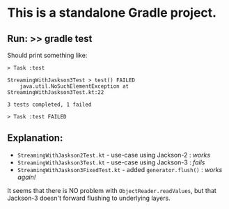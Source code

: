 # This is a standalone Gradle project.

## Run: >> gradle test

Should print something like:

	> Task :test

	StreamingWithJaskson3Test > test() FAILED
		java.util.NoSuchElementException at StreamingWithJaskson3Test.kt:22

	3 tests completed, 1 failed

	> Task :test FAILED

## Explanation:

* `StreamingWithJaskson2Test.kt` - use-case using Jackson-2 : _works_
* `StreamingWithJaskson3Test.kt` - use-case using Jackson-3 : _fails_
* `StreamingWithJaskson3FixedTest.kt` - added `generator.flush()` : _works again!_

It seems that there is NO problem with `ObjectReader.readValues`, but that Jackson-3 doesn't forward flushing to underlying layers.
